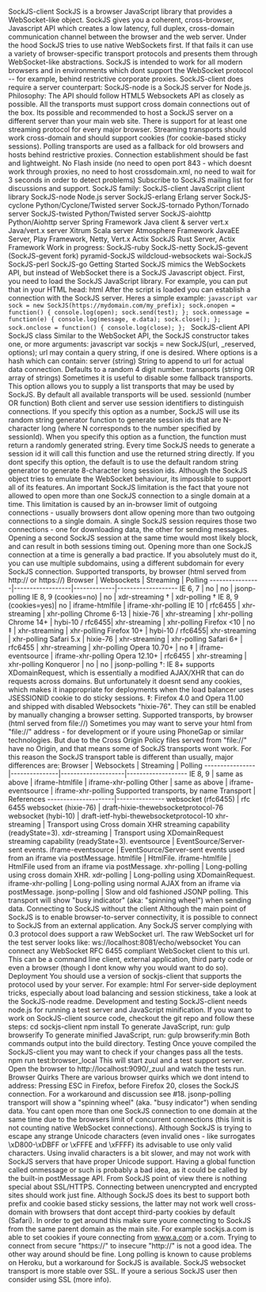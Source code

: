 SockJS-client SockJS is a browser JavaScript library that provides a WebSocket-like object. SockJS gives you a coherent, cross-browser, Javascript API which creates a low latency, full duplex, cross-domain communication channel between the browser and the web server. Under the hood SockJS tries to use native WebSockets first. If that fails it can use a variety of browser-specific transport protocols and presents them through WebSocket-like abstractions. SockJS is intended to work for all modern browsers and in environments which dont support the WebSocket protocol -- for example, behind restrictive corporate proxies. SockJS-client does require a server counterpart: SockJS-node is a SockJS server for Node.js. Philosophy: The API should follow HTML5 Websockets API as closely as possible. All the transports must support cross domain connections out of the box. Its possible and recommended to host a SockJS server on a different server than your main web site. There is support for at least one streaming protocol for every major browser. Streaming transports should work cross-domain and should support cookies (for cookie-based sticky sessions). Polling transports are used as a fallback for old browsers and hosts behind restrictive proxies. Connection establishment should be fast and lightweight. No Flash inside (no need to open port 843 - which doesnt work through proxies, no need to host crossdomain.xml, no need to wait for 3 seconds in order to detect problems) Subscribe to SockJS mailing list for discussions and support. SockJS family: SockJS-client JavaScript client library SockJS-node Node.js server SockJS-erlang Erlang server SockJS-cyclone Python/Cyclone/Twisted server SockJS-tornado Python/Tornado server SockJS-twisted Python/Twisted server SockJS-aiohttp Python/Aiohttp server Spring Framework Java client & server vert.x Java/vert.x server Xitrum Scala server Atmosphere Framework JavaEE Server, Play Framework, Netty, Vert.x Actix SockJS Rust Server, Actix Framework Work in progress: SockJS-ruby SockJS-netty SockJS-gevent (SockJS-gevent fork) pyramid-SockJS wildcloud-websockets wai-SockJS SockJS-perl SockJS-go Getting Started SockJS mimics the WebSockets API, but instead of WebSocket there is a SockJS Javascript object. First, you need to load the SockJS JavaScript library. For example, you can put that in your HTML head: html <script src="https://cdn.jsdelivr.net/npm/sockjs-client@1/dist/sockjs.min.js"></script> After the script is loaded you can establish a connection with the SockJS server. Heres a simple example: ```javascript var sock = new SockJS(https://mydomain.com/my_prefix); sock.onopen = function() { console.log(open); sock.send(test); }; sock.onmessage = function(e) { console.log(message, e.data); sock.close(); }; sock.onclose = function() { console.log(close); }; ``` SockJS-client API SockJS class Similar to the WebSocket API, the SockJS constructor takes one, or more arguments: javascript var sockjs = new SockJS(url, _reserved, options); url may contain a query string, if one is desired. Where options is a hash which can contain: server (string) String to append to url for actual data connection. Defaults to a random 4 digit number. transports (string OR array of strings) Sometimes it is useful to disable some fallback transports. This option allows you to supply a list transports that may be used by SockJS. By default all available transports will be used. sessionId (number OR function) Both client and server use session identifiers to distinguish connections. If you specify this option as a number, SockJS will use its random string generator function to generate session ids that are N-character long (where N corresponds to the number specified by sessionId). When you specify this option as a function, the function must return a randomly generated string. Every time SockJS needs to generate a session id it will call this function and use the returned string directly. If you dont specify this option, the default is to use the default random string generator to generate 8-character long session ids. Although the SockJS object tries to emulate the WebSocket behaviour, its impossible to support all of its features. An important SockJS limitation is the fact that youre not allowed to open more than one SockJS connection to a single domain at a time. This limitation is caused by an in-browser limit of outgoing connections - usually browsers dont allow opening more than two outgoing connections to a single domain. A single SockJS session requires those two connections - one for downloading data, the other for sending messages. Opening a second SockJS session at the same time would most likely block, and can result in both sessions timing out. Opening more than one SockJS connection at a time is generally a bad practice. If you absolutely must do it, you can use multiple subdomains, using a different subdomain for every SockJS connection. Supported transports, by browser (html served from http:// or https://) Browser | Websockets | Streaming | Polling ----------------|------------------|-------------|------------------- IE 6, 7 | no | no | jsonp-polling IE 8, 9 (cookies=no) | no | xdr-streaming † | xdr-polling † IE 8, 9 (cookies=yes)| no | iframe-htmlfile | iframe-xhr-polling IE 10 | rfc6455 | xhr-streaming | xhr-polling Chrome 6-13 | hixie-76 | xhr-streaming | xhr-polling Chrome 14+ | hybi-10 / rfc6455| xhr-streaming | xhr-polling Firefox <10 | no ‡ | xhr-streaming | xhr-polling Firefox 10+ | hybi-10 / rfc6455| xhr-streaming | xhr-polling Safari 5.x | hixie-76 | xhr-streaming | xhr-polling Safari 6+ | rfc6455 | xhr-streaming | xhr-polling Opera 10.70+ | no ‡ | iframe-eventsource | iframe-xhr-polling Opera 12.10+ | rfc6455 | xhr-streaming | xhr-polling Konqueror | no | no | jsonp-polling †: IE 8+ supports XDomainRequest, which is essentially a modified AJAX/XHR that can do requests across domains. But unfortunately it doesnt send any cookies, which makes it inappropriate for deployments when the load balancer uses JSESSIONID cookie to do sticky sessions. ‡: Firefox 4.0 and Opera 11.00 and shipped with disabled Websockets "hixie-76". They can still be enabled by manually changing a browser setting. Supported transports, by browser (html served from file://) Sometimes you may want to serve your html from "file://" address - for development or if youre using PhoneGap or similar technologies. But due to the Cross Origin Policy files served from "file://" have no Origin, and that means some of SockJS transports wont work. For this reason the SockJS transport table is different than usually, major differences are: Browser | Websockets | Streaming | Polling ----------------|---------------|--------------------|------------------- IE 8, 9 | same as above | iframe-htmlfile | iframe-xhr-polling Other | same as above | iframe-eventsource | iframe-xhr-polling Supported transports, by name Transport | References ---------------------|--------------- websocket (rfc6455) | rfc 6455 websocket (hixie-76) | draft-hixie-thewebsocketprotocol-76 websocket (hybi-10) | draft-ietf-hybi-thewebsocketprotocol-10 xhr-streaming | Transport using Cross domain XHR streaming capability (readyState=3). xdr-streaming | Transport using XDomainRequest streaming capability (readyState=3). eventsource | EventSource/Server-sent events. iframe-eventsource | EventSource/Server-sent events used from an iframe via postMessage. htmlfile | HtmlFile. iframe-htmlfile | HtmlFile used from an iframe via postMessage. xhr-polling | Long-polling using cross domain XHR. xdr-polling | Long-polling using XDomainRequest. iframe-xhr-polling | Long-polling using normal AJAX from an iframe via postMessage. jsonp-polling | Slow and old fashioned JSONP polling. This transport will show "busy indicator" (aka: "spinning wheel") when sending data. Connecting to SockJS without the client Although the main point of SockJS is to enable browser-to-server connectivity, it is possible to connect to SockJS from an external application. Any SockJS server complying with 0.3 protocol does support a raw WebSocket url. The raw WebSocket url for the test server looks like: ws://localhost:8081/echo/websocket You can connect any WebSocket RFC 6455 compliant WebSocket client to this url. This can be a command line client, external application, third party code or even a browser (though I dont know why you would want to do so). Deployment You should use a version of sockjs-client that supports the protocol used by your server. For example: html <script src="https://cdn.jsdelivr.net/npm/sockjs-client@1/dist/sockjs.min.js"></script> For server-side deployment tricks, especially about load balancing and session stickiness, take a look at the SockJS-node readme. Development and testing SockJS-client needs node.js for running a test server and JavaScript minification. If you want to work on SockJS-client source code, checkout the git repo and follow these steps: cd sockjs-client npm install To generate JavaScript, run: gulp browserify To generate minified JavaScript, run: gulp browserify:min Both commands output into the build directory. Testing Once youve compiled the SockJS-client you may want to check if your changes pass all the tests. npm run test:browser_local This will start zuul and a test support server. Open the browser to http://localhost:9090/_zuul and watch the tests run. Browser Quirks There are various browser quirks which we dont intend to address: Pressing ESC in Firefox, before Firefox 20, closes the SockJS connection. For a workaround and discussion see #18. jsonp-polling transport will show a "spinning wheel" (aka. "busy indicator") when sending data. You cant open more than one SockJS connection to one domain at the same time due to the browsers limit of concurrent connections (this limit is not counting native WebSocket connections). Although SockJS is trying to escape any strange Unicode characters (even invalid ones - like surrogates \xD800-\xDBFF or \xFFFE and \xFFFF) its advisable to use only valid characters. Using invalid characters is a bit slower, and may not work with SockJS servers that have proper Unicode support. Having a global function called onmessage or such is probably a bad idea, as it could be called by the built-in postMessage API. From SockJS point of view there is nothing special about SSL/HTTPS. Connecting between unencrypted and encrypted sites should work just fine. Although SockJS does its best to support both prefix and cookie based sticky sessions, the latter may not work well cross-domain with browsers that dont accept third-party cookies by default (Safari). In order to get around this make sure youre connecting to SockJS from the same parent domain as the main site. For example sockjs.a.com is able to set cookies if youre connecting from www.a.com or a.com. Trying to connect from secure "https://" to insecure "http://" is not a good idea. The other way around should be fine. Long polling is known to cause problems on Heroku, but a workaround for SockJS is available. SockJS websocket transport is more stable over SSL. If youre a serious SockJS user then consider using SSL (more info).